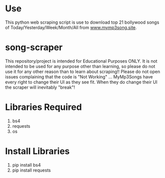 # Use
This python web scraping script is use to download top 21 bollywood songs of Today/Yesterday/Week/Month/All from www.mymp3song.site.

# song-scraper
This repository/project is intended for Educational Purposes ONLY. It is not intended to be used for any purpose other than learning, so please do not use it for any other reason than to learn about scraping!!  Please do not open issues complaining that the code is "Not Working" ...  MyMp3Songs have every right to change their UI as they see fit.  When they do change their UI the scraper will inevitably "break"!

# Libraries Required
1. bs4
2. requests
3. os

# Install Libraries
1. pip install bs4
2. pip install requests
